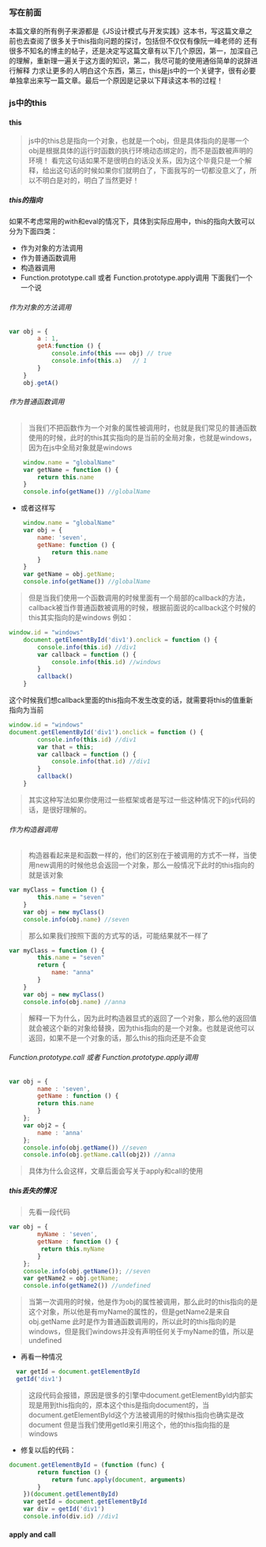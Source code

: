 ### 写在前面
本篇文章的所有例子来源都是《JS设计模式与开发实践》这本书，写这篇文章之前也去查阅了很多关于this指向问题的探讨，包括但不仅仅有像阮一峰老师的
还有很多不知名的博主的帖子，还是决定写这篇文章有以下几个原因，第一，加深自己的理解，重新理一遍关于这方面的知识，第二，我尽可能的使用通俗简单的说辞进行解释
力求让更多的人明白这个东西，第三，this是js中的一个关键字，很有必要单独拿出来写一篇文章。最后一个原因是记录以下拜读这本书的过程！
### js中的this
#### this
> js中的this总是指向一个对象，也就是一个obj，但是具体指向的是哪一个obj是根据具体的运行时函数的执行环境动态绑定的，而不是函数被声明的环境！
看完这句话如果不是很明白的话没关系，因为这个毕竟只是一个解释，给出这句话的时候如果你们就明白了，下面我写的一切都没意义了，所以不明白是对的，明白了当然更好！
##### this的指向
如果不考虑常用的with和eval的情况下，具体到实际应用中，this的指向大致可以分为下面四类：
- 作为对象的方法调用
- 作为普通函数调用
- 构造器调用
- Function.prototype.call 或者 Function.prototype.apply调用
下面我们一个一个说
###### 作为对象的方法调用
```js
var obj = {
        a : 1,
        getA:function () {
            console.info(this === obj) // true
            console.info(this.a)   // 1
        }
    }
    obj.getA()
```
###### 作为普通函数调用
> 当我们不把函数作为一个对象的属性被调用时，也就是我们常见的普通函数使用的时候，此时的this其实指向的是当前的全局对象，也就是windows，因为在js中全局对象就是windows
```js
    window.name = "globalName"
    var getName = function () {
        return this.name
    }
    console.info(getName()) //globalName
```
- 或者这样写

```js
    window.name = "globalName"
    var obj = {
        name: 'seven',
        getName: function () {
            return this.name
        }
    }
    var getName = obj.getName;
    console.info(getName()) //globalName
```
> 但是当我们使用一个函数调用的时候里面有一个局部的callback的方法，callback被当作普通函数被调用的时候，根据前面说的callback这个时候的this其实指向的是windows
例如：
```js
window.id = "windows"
    document.getElementById('div1').onclick = function () {
        console.info(this.id) //div1
        var callback = function () {
            console.info(this.id) //windows
        }
        callback()
    }
```
这个时候我们想callback里面的this指向不发生改变的话，就需要将this的值重新指向为当前
```js
window.id = "windows"
document.getElementById('div1').onclick = function () {
        console.info(this.id) //div1
        var that = this;
        var callback = function () {
            console.info(that.id) //div1
        }
        callback()
    }
```
> 其实这种写法如果你使用过一些框架或者是写过一些这种情况下的js代码的话，是很好理解的。
###### 作为构造器调用
> 构造器看起来是和函数一样的，他们的区别在于被调用的方式不一样，当使用new调用的时候他总会返回一个对象，那么一般情况下此时的this指向的就是该对象
```js
var myClass = function () {
        this.name = "seven"
    }
    var obj = new myClass()
    console.info(obj.name) //seven
```
> 那么如果我们按照下面的方式写的话，可能结果就不一样了
```js
var myClass = function () {
        this.name = "seven"
        return {
            name: "anna"
        }
    }
    var obj = new myClass()
    console.info(obj.name) //anna
```
> 解释一下为什么，因为此时构造器显式的返回了一个对象，那么他的返回值就会被这个新的对象给替换，因为this指向的是一个对象。也就是说他可以返回，如果不是一个对象的话，那么this的指向还是不会变
###### Function.prototype.call 或者 Function.prototype.apply调用
```js
var obj = {
        name : 'seven',
        getName : function () {
        return this.name
        }
    };
    var obj2 = {
        name : 'anna'
    };
    console.info(obj.getName()) //seven
    console.info(obj.getName.call(obj2)) //anna
```
> 具体为什么会这样，文章后面会写关于apply和call的使用
##### this丢失的情况
> 先看一段代码

```js
var obj = {
        myName : 'seven',
        getName : function () {
         return this.myName
        }
    };
    console.info(obj.getName()); //seven
    var getName2 = obj.getName;
    console.info(getName2()) //undefined
```
> 当第一次调用的时候，他是作为obj的属性被调用，那么此时的this指向的是这个对象，所以他是有myName的属性的，但是getName2是来自obj.getName
>此时是作为普通函数调用的，所以此时的this指向的是windows，但是我们windows并没有声明任何关于myName的值，所以是undefined
- 再看一种情况
```js
  var getId = document.getElementById
  getId('div1')
```
> 这段代码会报错，原因是很多的引擎中document.getElementById内部实现是用到this指向的，原本这个this是指向document的，当document.getElementById这个方法被调用的时候this指向也确实是改document
> 但是当我们使用getId来引用这个，他的this指向指的是windows
- 修复以后的代码：
```js
document.getElementById = (function (func) {
        return function () {
            return func.apply(document, arguments)
        }
    })(document.getElementById)
    var getId = document.getElementById
    var div = getId('div1')
    console.info(div.id) //div1
```
#### apply and call
